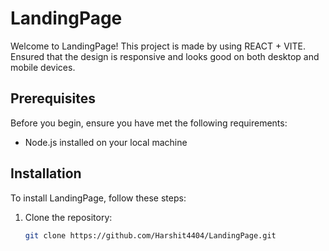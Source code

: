 # LandingPage

Welcome to LandingPage! This project is made by using REACT + VITE.
Ensured that the design is responsive and looks good on both desktop and mobile devices.

## Prerequisites

Before you begin, ensure you have met the following requirements:
- Node.js installed on your local machine

## Installation

To install LandingPage, follow these steps:

1. Clone the repository:
   ```sh
   git clone https://github.com/Harshit4404/LandingPage.git
